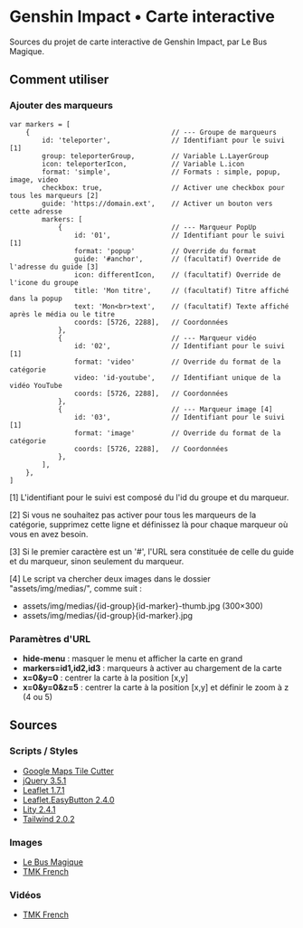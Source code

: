 # Genshin Impact &bull; Carte interactive

Sources du projet de carte interactive de Genshin Impact, par Le Bus Magique.

## Comment utiliser

### Ajouter des marqueurs

```
var markers = [
    {                                   // --- Groupe de marqueurs
        id: 'teleporter',               // Identifiant pour le suivi [1]
        group: teleporterGroup,         // Variable L.LayerGroup
        icon: teleporterIcon,           // Variable L.icon
        format: 'simple',               // Formats : simple, popup, image, video
        checkbox: true,                 // Activer une checkbox pour tous les marqueurs [2]
        guide: 'https://domain.ext',    // Activer un bouton vers cette adresse
        markers: [
            {                           // --- Marqueur PopUp
                id: '01',               // Identifiant pour le suivi [1]
                format: 'popup'         // Override du format
                guide: '#anchor',       // (facultatif) Override de l'adresse du guide [3]
                icon: differentIcon,    // (facultatif) Override de l'icone du groupe
                title: 'Mon titre',     // (facultatif) Titre affiché dans la popup
                text: 'Mon<br>text',    // (facultatif) Texte affiché après le média ou le titre
                coords: [5726, 2288],   // Coordonnées
            },
            {                           // --- Marqueur vidéo
                id: '02',               // Identifiant pour le suivi [1]
                format: 'video'         // Override du format de la catégorie
                video: 'id-youtube',    // Identifiant unique de la vidéo YouTube
                coords: [5726, 2288],   // Coordonnées
            },
            {                           // --- Marqueur image [4]
                id: '03',               // Identifiant pour le suivi [1]
                format: 'image'         // Override du format de la catégorie
                coords: [5726, 2288],   // Coordonnées
            },
        ],
    },
]
```

[1] L'identifiant pour le suivi est composé du l'id du groupe et du marqueur.

[2] Si vous ne souhaitez pas activer pour tous les marqueurs de la catégorie, supprimez cette ligne et définissez là pour chaque marqueur où vous en avez besoin.

[3] Si le premier caractère est un '#', l'URL sera constituée de celle du guide et du marqueur, sinon seulement du marqueur.

[4] Le script va chercher deux images dans le dossier "assets/img/medias/", comme suit : 
* assets/img/medias/{id-group}{id-marker}-thumb.jpg (300&times;300)
* assets/img/medias/{id-group}{id-marker}.jpg

### Paramètres d'URL

* **hide-menu** : masquer le menu et afficher la carte en grand
* **markers=id1,id2,id3** : marqueurs à activer au chargement de la carte
* **x=0&y=0** : centrer la carte à la position [x,y]
* **x=0&y=0&z=5** : centrer la carte à la position [x,y] et définir le zoom à z (4 ou 5)

## Sources

### Scripts / Styles

* [Google Maps Tile Cutter](https://github.com/bramus/photoshop-google-maps-tile-cutter/)
* [jQuery 3.5.1](https://jquery.com/)
* [Leaflet 1.7.1](https://leafletjs.com/)
* [Leaflet.EasyButton 2.4.0](https://github.com/CliffCloud/Leaflet.EasyButton)
* [Lity 2.4.1](https://sorgalla.com/lity/)
* [Tailwind 2.0.2](https://tailwindcss.com/)

### Images

* [Le Bus Magique](https://gaming.lebusmagique.fr)
* [TMK French](https://genshin.tmkfrench.fr/)

### Vidéos

* [TMK French](https://www.youtube.com/channel/UCbg8iC6Tw7de2URdwp3pyZQ)
